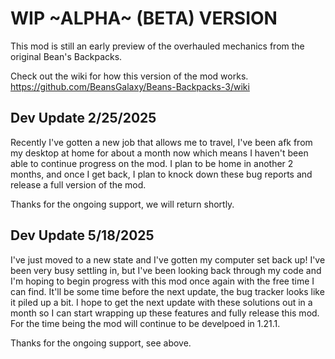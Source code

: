 # WIP ~ALPHA~ (BETA) VERSION

This mod is still an early preview of the overhauled mechanics from the original Bean's Backpacks.

Check out the wiki for how this version of the mod works. https://github.com/BeansGalaxy/Beans-Backpacks-3/wiki

## Dev Update 2/25/2025

Recently I've gotten a new job that allows me to travel, I've been afk from my desktop at home for about a month now which means I haven't been able to continue progress on the mod. I plan to be home in another 2 months, and once I get back, I plan to knock down these bug reports and release a full version of the mod. 

Thanks for the ongoing support, we will return shortly.

## Dev Update 5/18/2025

I've just moved to a new state and I've gotten my computer set back up! I've been very busy settling in, but I've been looking back through my code and I'm hoping to begin progress with this mod once again with the free time I can find. It'll be some time before the next update, the bug tracker looks like it piled up a bit. I hope to get the next update with these solutions out in a month so I can start wrapping up these features and fully release this mod. For the time being the mod will continue to be develpoed in 1.21.1.

Thanks for the ongoing support, see above.
